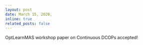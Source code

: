 ```yaml
---
layout: post
date: March 15, 2020,
inline: true
related_posts: false
---
```


OptLearnMAS workshop paper on Continuous DCOPs accepted!
